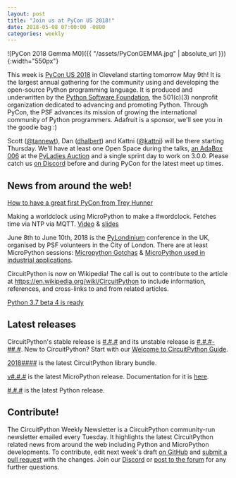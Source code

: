 ```yaml
---
layout: post
title: "Join us at PyCon US 2018!"
date: 2018-05-08 07:00:00 -0800
categories: weekly
---
```


![PyCon 2018 Gemma M0]({{ "/assets/PyConGEMMA.jpg" | absolute_url }}){:width="550px"}

This week is [PyCon US 2018](https://us.pycon.org/2018/) in Cleveland starting tomorrow May 9th! It is the largest annual gathering for the community using and developing the open-source Python programming language. It is produced and underwritten by the [Python Software Foundation](https://www.python.org/psf-landing/), the 501(c)(3) nonprofit organization dedicated to advancing and promoting Python. Through PyCon, the PSF advances its mission of growing the international community of Python programmers. Adafruit is a sponsor, we'll see you in the goodie bag :)

Scott ([@tannewt](https://github.com/tannewt/)), Dan ([dhalbert](https://github.com/dhalbert/)) and Kattni ([@kattni](https://github.com/kattni/)) will be there starting Thursday. We'll have at least one Open Space during the talks, [an AdaBox 006](https://www.adafruit.com/product/3697) at the [PyLadies Auction](https://us.pycon.org/2018/events/auction/) and a single sprint day to work on 3.0.0. Please catch us [on Discord](https:/adafru.it/discord) before and during PyCon for the latest meet up times.

## News from around the web!

[How to have a great first PyCon from Trey Hunner](http://treyhunner.com/2018/04/how-to-make-the-most-of-your-first-pycon/)

Making a worldclock using MicroPython to make a #wordclock. Fetches time via NTP via MQTT. [Video](https://www.youtube.com/watch?v=Vhjbvjjx3fk) & [slides](https://flowolf.github.io/glt18-talk/#/)

June 8th to June 10th, 2018 is the [PyLondinium](https://pylondinium.org/) conference in the UK, organised by PSF volunteers in the City of London. There are at least MicroPython sessions: [Micropython Gotchas](https://pylondinium.org/talk.html?talk_id=7) & [MicroPython used in industrial applications](https://pylondinium.org/talk.html?talk_id=15).

CircuitPython is now on Wikipedia! The call is out to contribute to the article at  https://en.wikipedia.org/wiki/CircuitPython to include information, references, and cross-links to and from related articles.

[Python 3.7 beta 4 is ready](https://www.python.org/downloads/release/python-370b4/)

## Latest releases

CircuitPython's stable release is [#.#.#](https://github.com/adafruit/circuitpython/releases/latest) and its unstable release is [#.#.#-##.#](https://github.com/adafruit/circuitpython/releases). New to CircuitPython? Start with our [Welcome to CircuitPython Guide](https://learn.adafruit.com/welcome-to-circuitpython).

[2018####](https://github.com/adafruit/Adafruit_CircuitPython_Bundle/releases/latest) is the latest CircuitPython library bundle.

[v#.#.#](https://micropython.org/download) is the latest MicroPython release. Documentation for it is [here](http://docs.micropython.org/en/latest/pyboard/).

[#.#.#](https://www.python.org/downloads/) is the latest Python release.

## Contribute!

The CircuitPython Weekly Newsletter is a CircuitPython community-run newsletter emailed every Tuesday. It highlights the latest CircuitPython related news from around the web including Python and MicroPython developments. To contribute, edit next week's draft [on GitHub](https://github.com/adafruit/circuitpython-weekly-newsletter/tree/gh-pages/_drafts) and [submit a pull request](https://help.github.com/articles/editing-files-in-your-repository/) with the changes. Join our [Discord](https://adafru.it/discord) or [post to the forum](https://forums.adafruit.com/viewforum.php?f=60) for any further questions.
